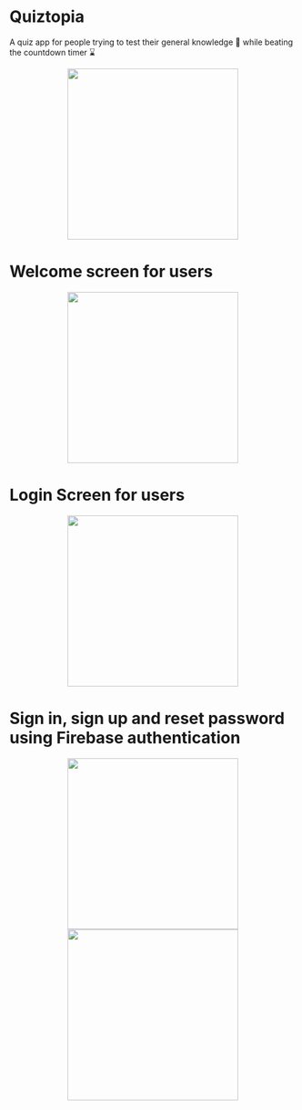 # Quiztopia
A quiz app for people trying to test their general knowledge :book: while beating the countdown timer :hourglass: 

<p align="center">
<img src="https://user-images.githubusercontent.com/115386517/221652394-5d3e656c-f8cb-423a-bf5b-46165b61348b.gif" width="300" >
</p>


# Welcome screen for users

<p align="center">
<img src="https://user-images.githubusercontent.com/115386517/221650823-a0ca8887-fecb-4196-884f-1fb93d47ec1e.gif" width="300" >
</p>

# Login Screen for users

<p align="center">
<img src="https://user-images.githubusercontent.com/115386517/221651406-a74c6f0d-455a-4e1d-899f-8460c26afc76.jpg" width="300" >
</p>

# Sign in, sign up and reset password using Firebase authentication

<p align="center">
<img src="https://user-images.githubusercontent.com/115386517/221651985-1712d63c-2e09-484f-941a-ef94c0d4aaf0.jpg" width="300" >  <img src="https://user-images.githubusercontent.com/115386517/221652152-934d4d70-9b5d-44db-9f12-adc2a95f2372.jpg" width="300" >
</p>

